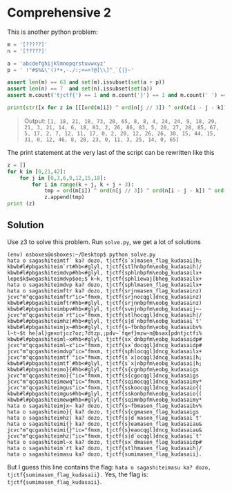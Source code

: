 # Comprehensive 2

This is another python problem:
```python
m = '[?????]'
n = '[?????]'

a = 'abcdefghijklmnopqrstuvwxyz'
p = ' !"#$%&\'()*+,-./:;<=>?@[\\]^_`{|}~'

assert len(m) == 63 and set(m).issubset(set(a + p))
assert len(n) == 7  and set(n).issubset(set(a))
assert m.count('tjctf{') == 1 and m.count('}') == 1 and m.count(' ') == 5

print(str([x for z in [[[ord(m[i]) ^ ord(n[j // 3]) ^ ord(n[i - j - k]) ^ ord(n[k // 21]) for i in range(j + k, j + k + 3)] for j in range (0, 21, 3)] for k in range(0, len(m), 21)] for y in z for x in y])[1:-1])
```

> Output: `[1, 18, 21, 18, 73, 20, 65, 8, 8, 4, 24, 24, 9, 18, 29, 21, 3, 21, 14, 6, 18, 83, 2, 26, 86, 83, 5, 20, 27, 28, 85, 67, 5, 17, 2, 7, 12, 11, 17, 0, 2, 20, 12, 26, 26, 30, 15, 44, 15, 31, 0, 12, 46, 8, 28, 23, 0, 11, 3, 25, 14, 0, 65]`

The print statement at the very last of the script can be rewritten like this
```python
z = []
for k in [0,21,42]:
	for j in [0,3,6,9,12,15,18]:
		for i in range(k + j, k + j + 3):
			tmp = ord(m[i]) ^ ord(n[j // 3]) ^ ord(n[i - j - k]) ^ ord(n[k // 21])
			z.append(tmp)
print (z)
```

## Solution
Use z3 to solve this problem. Run `solve.py`, we get a lot of solutions
```
(env) osboxes@osboxes:~/Desktop$ python solve.py
hata o sagashiteimtf` ka? dozo, tjctf{s`x|masen_flag_kudasai|h;
kbwb#l#pbgashiteim`rt#hb<#glyl, tjctf{stlhnbpfm\eobg_kudasaih|/
kbwb#l#pbgashiteimdvp#hb<#glyl, tjctf{sphlnbpfm\eobg_kudasailx+
lepe$k$wegashiteimdvp$oe;$`k~k, tjctf{sphliewaj[bheg_kudasailx+
hata o sagashiteimdvp ka? dozo, tjctf{sphlmasen_flag_kudasailx+
hata o sagashiteimftr ka? dozo, tjctf{srjnmasen_flag_kudasainz)
jcvc"m"qcgashiteimftr"ic="fmxm, tjctf{srjnocqgl]dncg_kudasainz)
kbwb#l#pbgashiteimftr#hb<#glyl, tjctf{srjnnbpfm\eobg_kudasainz)
kbwb#l#pbgashiteimbpv#hb<#glyl, tjctf{svnjnbpfm\eobg_kudasaij~-
jcvc"m"qcgashiteim`rt"ic="fmxm, tjctf{stlhocqgl]dncg_kudasaih|/
kbwb#l#pbgashiteimhz|#hb<#glyl, tjctf{s|d`nbpfm\eobg_kudasai`t'
kbwb#l#pbgashiteimjx~#hb<#glyl, tjctf{s~fbnbpfm\eobg_kudasaibv%
l~t~$t he|al}gexotjcz?oz;?dtzp,;pdv~`fqef}mzw~n@bsax[pdntjctfi%
kbwb#l#pbgashiteiml~x#hb<#glyl, tjctf{sx`dnbpfm\eobg_kudasaidp#
jcvc"m"qcgashiteiml~x"ic="fmxm, tjctf{sx`docqgl]dncg_kudasaidp#
jcvc"m"qcgashiteimdvp"ic="fmxm, tjctf{sphlocqgl]dncg_kudasailx+
jcvc"m"qcgashiteimtf`"ic="fmxm, tjctf{s`x|ocqgl]dncg_kudasai|h;
kbwb#l#pbgashiteimtf`#hb<#glyl, tjctf{s`x|nbpfm\eobg_kudasai|h;
kbwb#l#pbgashiteimo}{#hb<#glyl, tjctf{s{cgnbpfm\eobg_kudasaigs
jcvc"m"qcgashiteimo}{"ic="fmxm, tjctf{s{cgocqgl]dncg_kudasaigs
jcvc"m"qcgashiteimewq"ic="fmxm, tjctf{sqimocqgl]dncg_kudasaimy*
jcvc"m"qcgashiteimgus"ic="fmxm, tjctf{sskoocqgl]dncg_kudasaio{(
kbwb#l#pbgashiteimgus#hb<#glyl, tjctf{sskonbpfm\eobg_kudasaio{(
kbwb#l#pbgashiteimewq#hb<#glyl, tjctf{sqimnbpfm\eobg_kudasaimy*
hata o sagashiteimjx~ ka? dozo, tjctf{s~fbmasen_flag_kudasaibv%
hata o sagashiteimo}{ ka? dozo, tjctf{s{cgmasen_flag_kudasaigs
hata o sagashiteimhz| ka? dozo, tjctf{s|d`masen_flag_kudasai`t'
hata o sagashiteimi{} ka? dozo, tjctf{s}eamasen_flag_kudasaiau&
jcvc"m"qcgashiteimi{}"ic="fmxm, tjctf{s}eaocqgl]dncg_kudasaiau&
jcvc"m"qcgashiteimhz|"ic="fmxm, tjctf{s|d`ocqgl]dncg_kudasai`t'
hata o sagashiteiml~x ka? dozo, tjctf{sx`dmasen_flag_kudasaidp#
hata o sagashiteim`rt ka? dozo, tjctf{stlhmasen_flag_kudasaih|/
hata o sagashiteimasu ka? dozo, tjctf{sumimasen_flag_kudasaii}.
```
But I guess this line contains the flag:
`hata o sagashiteimasu ka? dozo, tjctf{sumimasen_flag_kudasaii}.`
Yes, the flag is: `tjctf{sumimasen_flag_kudasaii}`.